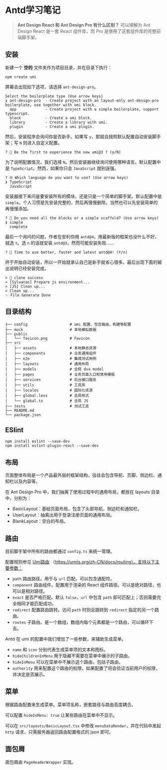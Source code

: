 # Antd学习笔记

> **Ant Design React 和 Ant Design Pro 有什么区别？**
> 可以理解为 Ant Design React 是一套 React 组件库，而 Pro 是使用了这套组件库的完整前端脚手架。

## 安装
新建一个 **空的** 文件夹作为项目目录，并在目录下执行：

```
npm create umi
```
屏幕会出现如下选项，请选择 `ant-design-pro`。

```
Select the boilerplate type (Use arrow keys)
❯ ant-design-pro  - Create project with an layout-only ant-design-pro boilerplate, use together with umi block.
  app             - Create project with a simple boilerplate, support typescript.
  block           - Create a umi block.
  library         - Create a library with umi.
  plugin          - Create a umi plugin.
```

然后，安装程序会询问你是否新手。如果写 `y`，那就会按照默认配置自动安装脚手架；写 `N` 则进入自定义配置。 

```
? 🧙 Be the first to experience the new umi@3 ? (y/N) 
```

为了说明配置情况，我们选择 `N`。然后安装器继续询问使用哪种语言。默认配置中是 `TypeScript`。然而，如果你只会 `JavaScript` 就别逞强。

```
? 🤓 Which language do you want to use? (Use arrow keys)
❯ TypeScript 
  JavaScript 
```

安装器接下来问是要安装所有的模块，还是只是一个简单的脚手架。默认配置中是 `simple`。个人习惯是先安装完整的，然后再慢慢删除。当然也可以先安装简单的再慢慢添加。

```
? 🚀 Do you need all the blocks or a simple scaffold? (Use arrow keys)
❯ simple 
  complete 
```

最后一个询问的问题，作者在安利你用 `antd@4`。用最新版的框架也没什么不好，就选 `Y`。选 `n` 的话就安装 `antd@3`，然而可能安装失败……

```
? 🦄 Time to use better, faster and latest antd@4! (Y/n) 
```

终于开始自动安装，所以一开始就承认自己是新手就省心很多。最后出现下面的输出说明已经安装完成。

```
> 🚚 clone success
> [Sylvanas] Prepare js environment...
> [JS] Clean up...
> Clean up...
✨ File Generate Done
```

## 目录结构

```
├── config                   # umi 配置，包含路由，构建等配置
├── mock                     # 本地模拟数据
├── public
│   └── favicon.png          # Favicon
├── src
│   ├── assets               # 本地静态资源
│   ├── components           # 业务通用组件
│   ├── e2e                  # 集成测试用例
│   ├── layouts              # 通用布局
│   ├── models               # 全局 dva model
│   ├── pages                # 业务页面入口和常用模板
│   ├── services             # 后台接口服务
│   ├── utils                # 工具库
│   ├── locales              # 国际化资源
│   ├── global.less          # 全局样式
│   └── global.ts            # 全局 JS
├── tests                    # 测试工具
├── README.md
└── package.json
```

## ESlint

```
npm install eslint --save-dev
npm install eslint-plugin-react --save-dev
```

## 布局

页面整体布局是一个产品最外层的框架结构，往往会包含导航、页脚、侧边栏、通知栏以及内容等。

在 Ant Design Pro 中，我们抽离了使用过程中的通用布局，都放在 layouts 目录中，分别为：

- BasicLayout：基础页面布局，包含了头部导航，侧边栏和通知栏。
- UserLayout：抽离出用于登录注册页面的通用布局。
- BlankLayout：空白的布局。

## 路由

目前脚手架中所有的路由都通过 `config.ts` 来统一管理。

配置规则参见 [Umi路由](./Umi/Umi路由.md) （https://umijs.org/zh-CN/docs/routing）。支持以下主要参数：

- `path` 路由路径。用于与 `url` 匹配。可以包含通配符。
- `component` 路由组件。配置用于渲染的 React 组件路径。可以是绝对路径，也可以是相对路径。
- `exact` 是否严格匹配。默认 `false`，`url` 中包含 `path` 即可匹配上；否则需要完全相同才能匹配成功。
- `redirect` 配置路由跳转。访问 `path` 时则会跳转到 `redirect` 指定的另一个路由。
- `routes` 子路由。是一个数组，数组内每个元素都是一个路由，可以循环下去。

Antd 在 umi 的配置中我们增加了一些参数，来辅助生成菜单。

- `name` 和 `icon` 分别代表生成菜单项的文本和图标。
- `hideChildrenInMenu` 用于隐藏不需要在菜单中展示的子路由。
- `hideInMenu` 可以在菜单中不展示这个路由，包括子路由。
- `authority` 用来配置这个路由的权限，如果配置了将会验证当前用户的权限，并决定是否展示。

## 菜单
根据路由配置来生成菜单。菜单项名称，嵌套路径与路由高度耦合。

可以配置 `hideInMenu: true` 让某些路由在菜单中不显示。

可以在 `src/layouts/BasicLayout.tsx` 中修改 `menuDataRender`，并在代码中发起 `http` 请求，只需服务器返回路由配置格式的 json 即可。

## 面包屑

面包屑由 `PageHeaderWrapper` 实现。